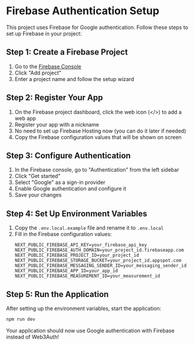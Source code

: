 # Firebase Authentication Setup

This project uses Firebase for Google authentication. Follow these steps to set up Firebase in your project:

## Step 1: Create a Firebase Project

1. Go to the [Firebase Console](https://console.firebase.google.com/)
2. Click "Add project"
3. Enter a project name and follow the setup wizard

## Step 2: Register Your App

1. On the Firebase project dashboard, click the web icon (</>) to add a web app
2. Register your app with a nickname
3. No need to set up Firebase Hosting now (you can do it later if needed)
4. Copy the Firebase configuration values that will be shown on screen

## Step 3: Configure Authentication

1. In the Firebase console, go to "Authentication" from the left sidebar
2. Click "Get started"
3. Select "Google" as a sign-in provider
4. Enable Google authentication and configure it
5. Save your changes

## Step 4: Set Up Environment Variables

1. Copy the `.env.local.example` file and rename it to `.env.local`
2. Fill in the Firebase configuration values:
   ```
   NEXT_PUBLIC_FIREBASE_API_KEY=your_firebase_api_key
   NEXT_PUBLIC_FIREBASE_AUTH_DOMAIN=your_project_id.firebaseapp.com
   NEXT_PUBLIC_FIREBASE_PROJECT_ID=your_project_id
   NEXT_PUBLIC_FIREBASE_STORAGE_BUCKET=your_project_id.appspot.com
   NEXT_PUBLIC_FIREBASE_MESSAGING_SENDER_ID=your_messaging_sender_id
   NEXT_PUBLIC_FIREBASE_APP_ID=your_app_id
   NEXT_PUBLIC_FIREBASE_MEASUREMENT_ID=your_measurement_id
   ```

## Step 5: Run the Application

After setting up the environment variables, start the application:

```bash
npm run dev
```

Your application should now use Google authentication with Firebase instead of Web3Auth! 